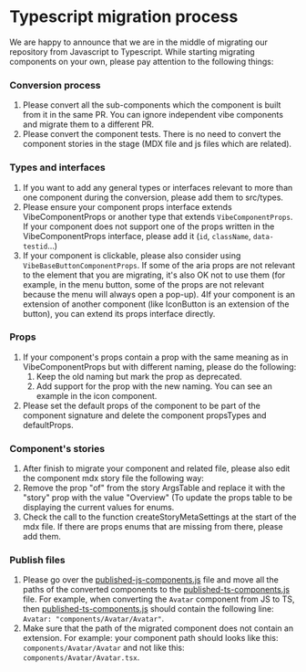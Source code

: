# Typescript migration process
We are happy to announce that we are in the middle of migrating our repository from Javascript to Typescript.
While starting migrating components on your own, please pay attention to the following things:

### Conversion process
1. Please convert all the sub-components which the component is built from it in the same PR. You can ignore independent vibe components and migrate them to a different PR.
2. Please convert the component tests. There is no need to convert the component stories in the stage (MDX file and js files which are related).

### Types and interfaces
1. If you want to add any general types or interfaces relevant to more than one component during the conversion, please add them to src/types.
2. Please ensure your component props interface extends VibeComponentProps or another type that extends `VibeComponentProps`. If your component does not support one of the props written in the VibeComponentProps interface, please add it (`id`, `className`, `data-testid`…)
3. If your component is clickable, please also consider using `VibeBaseButtonComponentProps`. If some of the aria props are not relevant to the element that you are migrating, it's also OK not to use them (for example, in the menu button, some of the props are not relevant because the menu will always open a pop-up).
4If your component is an extension of another component (like IconButton is an extension of the button), you can extend its props interface directly.

### Props
1. If your component's props contain a prop with the same meaning as in VibeComponentProps  but with different naming, please do the following:
   1. Keep the old naming but mark the prop as deprecated.
   2. Add support for the prop with the new naming. You can see an example in the icon component.
2. Please set the default props of the component to be part of the component signature and delete the component propsTypes and defaultProps. 

### Component's stories
1. After finish to migrate your component and related file, please also edit the component mdx story file the following way:
2. Remove the prop "of" from the story ArgsTable and replace it with the "story" prop with the value "Overview" (To update the props table to be displaying the current values for enums. 
3. Check the call to the function createStoryMetaSettings at the start of the mdx file. If there are props enums that are missing from there, please add them.

### Publish files
1. Please go over the [published-js-components.js](./webpack/published-js-components.js) file and move all the paths of the converted components to the [published-ts-components.js](./webpack/published-ts-components.js) file.
   For example, when converting the `Avatar` component from JS to TS, then [published-ts-components.js](./webpack/published-ts-components.js) should contain the following line: `Avatar: "components/Avatar/Avatar"`.
2. Make sure that the path of the migrated component does not contain an extension. For example: your component path should looks like this: `components/Avatar/Avatar` and not like this: `components/Avatar/Avatar.tsx`.